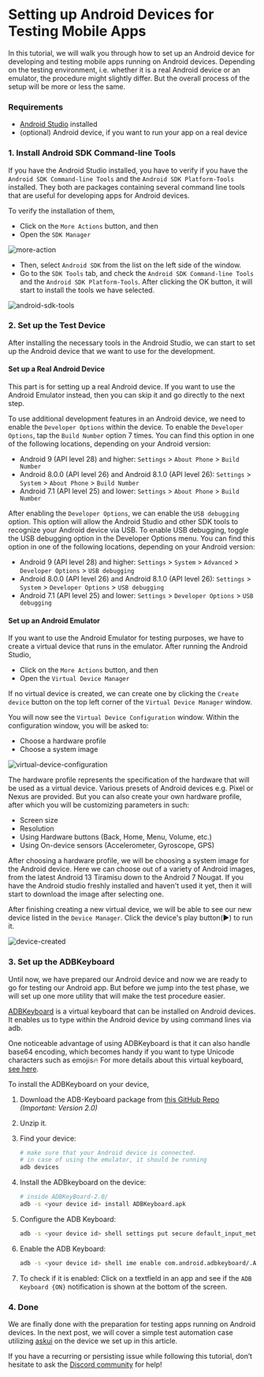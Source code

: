 # Setting up Android Devices for Testing Mobile Apps

In this tutorial, we will walk you through how to set up an Android device for developing and testing mobile apps running on Android devices. Depending on the testing environment, i.e. whether it is a real Android device or an emulator, the procedure might slightly differ. But the overall process of the setup will be more or less the same. 

### Requirements
- [Android Studio](https://developer.android.com/studio) installed
- (optional) Android device, if you want to run your app on a real device


### 1. Install Android SDK Command-line Tools
If you have the Android Studio installed, you have to verify if you have the `Android SDK Command-line Tools` and the `Android SDK Platform-Tools` installed. They both are packages containing several command line tools that are useful for developing apps for Android devices.

To verify the installation of them, 
- Click on the `More Actions` button, and then
- Open the `SDK Manager`


![more-action](images/more-action.png)

- Then, select `Android SDK` from the list on the left side of the window.
- Go to the `SDK Tools` tab, and check the `Android SDK Command-line Tools` and the `Android SDK Platform-Tools`. After clicking the OK button, it will start to install the tools we have selected.



![android-sdk-tools](images/android-sdk-tools.png)



### 2. Set up the Test Device

After installing the necessary tools in the Android Studio, we can start to set up the Android device that we want to use for the development.

#### Set up a Real Android Device
This part is for setting up a real Android device. If you want to use the Android Emulator instead, then you can skip it and go directly to the next step.

To use additional development features in an Android device, we need to enable the `Developer Options` within the device. To enable the `Developer Options`, tap the `Build Number` option 7 times. You can find this option in one of the following locations, depending on your Android version:

- Android 9 (API level 28) and higher: `Settings` > `About Phone` > `Build Number`
- Android 8.0.0 (API level 26) and Android 8.1.0 (API level 26): `Settings` > `System` > `About Phone` > `Build Number`
- Android 7.1 (API level 25) and lower: `Settings` > `About Phone` > `Build Number`

After enabling the `Developer Options`, we can enable the `USB debugging` option. This option will allow the Android Studio and other SDK tools to recognize your Android device via USB. To enable USB debugging, toggle the USB debugging option in the Developer Options menu. You can find this option in one of the following locations, depending on your Android version:

- Android 9 (API level 28) and higher: `Settings` > `System` > `Advanced` > `Developer Options` > `USB debugging`
- Android 8.0.0 (API level 26) and Android 8.1.0 (API level 26): `Settings` > `System` > `Developer Options` > `USB debugging`
- Android 7.1 (API level 25) and lower: `Settings` > `Developer Options` > `USB debugging`

#### Set up an Android Emulator

If you want to use the Android Emulator for testing purposes, we have to create a virtual device that runs in the emulator. After running the Android Studio,

- Click on the `More Actions` button, and then
- Open the `Virtual Device Manager`

If no virtual device is created, we can create one by clicking the `Create device` button on the top left corner of the `Virtual Device Manager` window.

You will now see the `Virtual Device Configuration` window. Within the configuration window, you will be asked to:

- Choose a hardware profile
- Choose a system image


![virtual-device-configuration](images/virtual-device-configuration.png)

The hardware profile represents the specification of the hardware that will be used as a virtual device. Various presets of Android devices e.g. Pixel or Nexus are provided. But you can also create your own hardware profile, after which you will be customizing parameters in such:

- Screen size
- Resolution
- Using Hardware buttons (Back, Home, Menu, Volume, etc.)
- Using On-device sensors (Accelerometer, Gyroscope, GPS)

After choosing a hardware profile, we will be choosing a system image for the Android device. Here we can choose out of a variety of Android images, from the latest Android 13 Tiramisu down to the Android 7 Nougat. If you have the Android studio freshly installed and haven't used it yet, then it will start to download the image after selecting one.


After finishing creating a new virtual device, we will be able to see our new device listed in the `Device Manager`. Click the device's play button(:arrow_forward:) to run it.


![device-created](images/device-created.png)

### 3. Set up the ADBKeyboard

Until now, we have prepared our Android device and now we are ready to go for testing our Android app. But before we jump into the test phase, we will set up one more utility that will make the test procedure easier.

[ADBKeyboard](https://github.com/senzhk/ADBKeyBoard) is a virtual keyboard that can be installed on Android devices. It enables us to type within the Android device by using command lines via adb.

One noticeable advantage of using ADBKeyboard is that it can also handle base64 encoding, which becomes handy if you want to type Unicode characters such as emojis:fire: For more details about this virtual keyboard, [see here](https://github.com/senzhk/ADBKeyBoard/blob/master/README.md).

To install the ADBKeyboard on your device,

1. Download the ADB-Keyboard package from [this GitHub Repo](https://github.com/senzhk/ADBKeyBoard/releases/tag/v2.0) *(Important: Version 2.0)*
2. Unzip it.
3. Find your device:

    ```bash
    # make sure that your Android device is connected.
    # in case of using the emulator, it should be running
    adb devices
    ```
    
4. Install the ADBkeyboard on the device:

    ```bash
    # inside ADBKeyBoard-2.0/
    adb -s <your device id> install ADBKeyboard.apk
    ```
    
5. Configure the ADB Keyboard:

    ```bash
    adb -s <your device id> shell settings put secure default_input_method com.android.adbkeyboard/.AdbIME
    ```
    
6. Enable the ADB Keyboard:

    ```bash
    adb -s <your device id> shell ime enable com.android.adbkeyboard/.AdbIME
    ```
    
7. To check if it is enabled:
Click on a textfield in an app and see if the `ADB Keyboard {ON}` notification is shown at the bottom of the screen.


### 4. Done

We are finally done with the preparation for testing apps running on Android devices. In the next post, we will cover a simple test automation case utilizing [askui](https://bit.ly/3FGspGO) on the device we set up in this article.

If you have a recurring or persisting issue while following this tutorial, don’t hesitate to ask the [Discord community](https://bit.ly/3T2je6C) for help!

